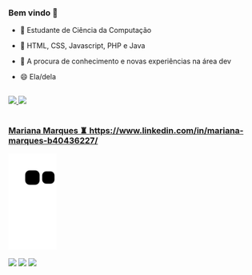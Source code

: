 ### Bem vindo 👋

- 🔭 Estudante de Ciência da Computação  
- 🌱 HTML, CSS, Javascript, PHP e Java
- 👯 A procura de conhecimento e novas experiências na área dev
- 😄 Ela/dela

  ##
 
<div>
<a href="https://github.com/myoui01">
<img height="180em" src="https://github-readme-stats.vercel.app/api/top-langs/?username=myoui01&layout=compact&langs_count=7&theme=gotham"/>
<img height="180em" src="https://github-readme-stats.vercel.app/api?username=myoui01&show_icons=true&theme=gotham&include_all_commits=true&count_private=true"/>
</div>
  
<br>
  
  
### Mariana Marques ♜ https://www.linkedin.com/in/mariana-marques-b40436227/
  
<div>
  
  ![Snake animation](https://github.com/rafaballerini/rafaballerini/blob/output/github-contribution-grid-snake.svg)
 
</div>


<div>
  <a href="https://instagram.com/seu-usuário-instagram-aqui" target="_blank"><img src="https://img.shields.io/badge/-Instagram-%23E4405F?style=for-the-badge&logo=instagram&logoColor=white" target="_blank"></a>
  <a href = "mailto:contato@seu-usuário-aqui"><img src="https://img.shields.io/badge/Gmail-D14836?style=for-the-badge&logo=gmail&logoColor=white" target="_blank"></a>
  <a href="https://www.linkedin.com/in/seu-usuário-linkedln-aqui" target="_blank"><img src="https://img.shields.io/badge/-LinkedIn-%230077B5?style=for-the-badge&logo=linkedin&logoColor=white" target="_blank"></a>   
</div>
